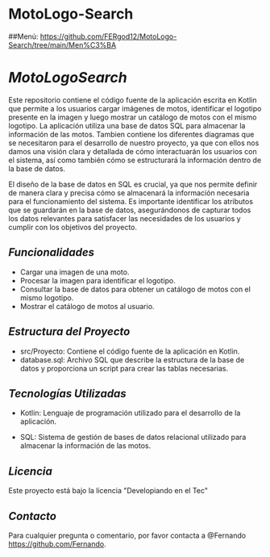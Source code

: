 # MotoLogo-Search

##Menú: https://github.com/FERgod12/MotoLogo-Search/tree/main/Men%C3%BA

# *MotoLogoSearch*

Este repositorio contiene el código fuente de la aplicación escrita en Kotlin que permite a los usuarios cargar imágenes de motos, identificar el logotipo presente en la imagen y luego mostrar un catálogo de motos con el mismo logotipo. La aplicación utiliza una base de datos SQL para almacenar la información de las motos. Tambien contiene los diferentes diagramas que se necesitaron para el desarrollo de nuestro proyecto, ya que con ellos nos damos una visión clara y detallada de cómo interactuarán los usuarios con el sistema, así como también cómo se estructurará la información dentro de la base de datos.


El diseño de la base de datos en SQL es crucial, ya que nos permite definir de manera clara y precisa cómo se almacenará la información necesaria para el funcionamiento del sistema. Es importante identificar los atributos que se guardarán en la base de datos, asegurándonos de capturar todos los datos relevantes para satisfacer las necesidades de los usuarios y cumplir con los objetivos del proyecto.


## *Funcionalidades*

- Cargar una imagen de una moto.
- Procesar la imagen para identificar el logotipo.
- Consultar la base de datos para obtener un catálogo de motos con el mismo logotipo.
- Mostrar el catálogo de motos al usuario.

## *Estructura del Proyecto*

- src/Proyecto: Contiene el código fuente de la aplicación en Kotlin.
- database.sql: Archivo SQL que describe la estructura de la base de datos y proporciona un script para crear las tablas necesarias.

## *Tecnologías Utilizadas*

- Kotlin: Lenguaje de programación utilizado para el desarrollo de la aplicación.


- SQL: Sistema de gestión de bases de datos relacional utilizado para almacenar la información de las motos.
 


## *Licencia*

Este proyecto está bajo la licencia "Developiando en el Tec"

## *Contacto*

Para cualquier pregunta o comentario, por favor contacta a @Fernando https://github.com/Fernando.
